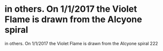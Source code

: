 # in others. On 1/1/2017 the Violet Flame is drawn from the Alcyone spiral

in others. On 1/1/2017 the Violet Flame is drawn from the Alcyone spiral
222